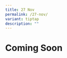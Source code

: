 ```yaml
---
title: 27 Nov
permalink: /27-nov/
variant: tiptap
description: ""
---
```

<h1>Coming Soon</h1>
<h1></h1>
<p></p>